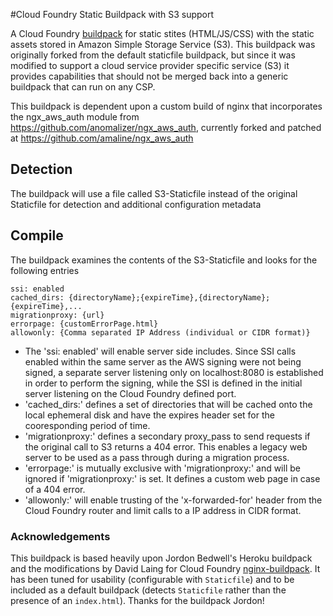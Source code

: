 #Cloud Foundry Static Buildpack with S3 support

A Cloud Foundry [buildpack](http://docs.cloudfoundry.org/buildpacks/) for static stites (HTML/JS/CSS) with the static assets stored in Amazon Simple Storage Service (S3).
This buildpack was originally forked from the default staticfile buildpack, but since it was modified to support a cloud service provider specific service (S3) it provides capabilities that should not be merged back into a generic buildpack that can run on any CSP.

This buildpack is dependent upon a custom build of nginx that incorporates the ngx_aws_auth module from https://github.com/anomalizer/ngx_aws_auth, currently forked and patched at https://github.com/amaline/ngx_aws_auth

## Detection
The buildpack will use a file called S3-Staticfile instead of the original Staticfile for detection and additional configuration metadata

## Compile
The buildpack examines the contents of the S3-Staticfile and looks for the following entries
```
ssi: enabled
cached_dirs: {directoryName};{expireTime},{directoryName};{expireTime},...
migrationproxy: {url}
errorpage: {customErrorPage.html}
allowonly: {Comma separated IP Address (individual or CIDR format)}
```

* The 'ssi: enabled' will enable server side includes.  Since SSI calls enabled within the same server as the AWS signing were not being signed, a separate server listening only on localhost:8080 is established in order to perform the signing, while the SSI is defined in the initial server listening on the Cloud Foundry defined port.
* 'cached_dirs:' defines a set of directories that will be cached onto the local ephemeral disk and have the expires header set for the cooresponding period of time.
* 'migrationproxy:' defines a secondary proxy_pass to send requests if the original call to S3 returns a 404 error.  This enables a legacy web server to be used as a pass through during a migration process.
* 'errorpage:' is mutually exclusive with 'migrationproxy:' and will be ignored if 'migrationproxy:' is set.  It defines a custom web page in case of a 404 error.
* 'allowonly:' will enable trusting of the 'x-forwarded-for' header from the Cloud Foundry router and limit calls to a IP address in CIDR format.

### Acknowledgements

This buildpack is based heavily upon Jordon Bedwell's Heroku buildpack and the modifications by David Laing for Cloud Foundry [nginx-buildpack](https://github.com/cloudfoundry-community/nginx-buildpack). It has been tuned for usability (configurable with `Staticfile`) and to be included as a default buildpack (detects `Staticfile` rather than the presence of an `index.html`). Thanks for the buildpack Jordon!
